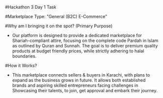 
#Hackathon 3 Day 1 Task

#Marketplace Type: "General (B2C) E-Commerce"

#Why am I bringing it on the spot? (Primary Purpose) 
* Our platform is designed to provide a dedicated marketplace for Shariah-compliant attire, focusing on the complete code Pardah in Islam as outlined by Quran and Sunnah. The goal is to deliver premium quality products at budget friendly prices, while strictly adhering to halal boundaries.

#How it Works?
* This marketplace connects sellers & buyers in Karachi, with plans to expand as the business grows in future. It allows both established brands and aspiring skilled entrepreneurs facing challenges in Showcasing their talents, to join, get approval and embark their journey.
